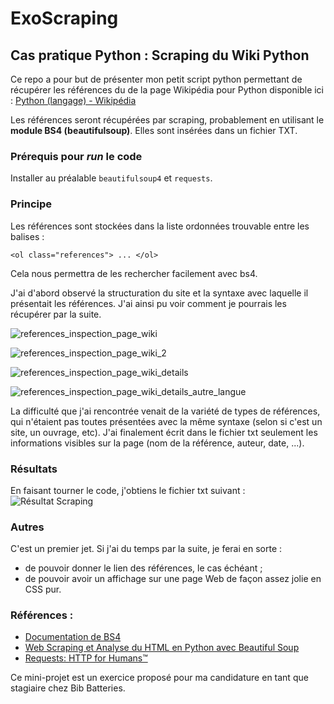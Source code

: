 # ExoScraping
## Cas pratique Python : Scraping du Wiki Python

Ce repo a pour but de présenter mon petit script python permettant de récupérer les références du de la page Wikipédia pour Python disponible ici :  [Python  (langage) - Wikipédia](https://fr.wikipedia.org/wiki/Python_(langage))

Les références seront récupérées par scraping, probablement en utilisant le **module BS4 (beautifulsoup)**. Elles sont insérées dans un fichier TXT.

### Prérequis pour _run_ le code
Installer au préalable ```beautifulsoup4``` et ```requests```.

### Principe
Les références sont stockées dans la liste ordonnées trouvable entre les balises : 
```
<ol class="references"> ... </ol>
```

Cela nous permettra de les rechercher facilement avec bs4.

J'ai d'abord observé la structuration du site et la syntaxe avec laquelle il présentait les références. J'ai ainsi pu voir comment je pourrais les récupérer par la suite.

![references_inspection_page_wiki](https://user-images.githubusercontent.com/100777239/235661007-b1704f75-9165-4b1d-af80-78d55f7b3371.png)

![references_inspection_page_wiki_2](https://user-images.githubusercontent.com/100777239/235661787-fc00337a-a511-4f16-a562-33bc82b9cd45.png)

![references_inspection_page_wiki_details](https://user-images.githubusercontent.com/100777239/235663541-87eefc42-ad74-48e9-b4a7-743448cbb130.png)

![references_inspection_page_wiki_details_autre_langue](https://user-images.githubusercontent.com/100777239/235663561-5dc76580-eea9-462d-93ab-e5fbc97ed3ad.png)

La difficulté que j'ai rencontrée venait de la variété de types de références, qui n'étaient pas toutes présentées avec la même syntaxe (selon si c'est un site, un ouvrage, etc). J'ai finalement écrit dans le fichier txt seulement les informations visibles sur la page (nom de la référence, auteur, date, ...).

### Résultats
En faisant tourner le code, j'obtiens le fichier txt suivant : 
![Résultat Scraping](https://user-images.githubusercontent.com/100777239/235837958-779ed774-8704-4a73-8bd6-b4baada3e933.png)

### Autres
C'est un premier jet. Si j'ai du temps par la suite, je ferai en sorte :
- de pouvoir donner le lien des références, le cas échéant ;
- de pouvoir avoir un affichage sur une page Web de façon assez jolie en CSS pur.

### Références : 
- [Documentation de BS4](https://www.crummy.com/software/BeautifulSoup/bs4/doc/)
- [Web Scraping et Analyse du HTML en Python avec Beautiful Soup](https://www.twilio.com/fr/blog/web-scraping-analyse-html-python-beautiful-soup)
- [Requests: HTTP for Humans™](https://docs.python-requests.org/en/latest/)


Ce mini-projet est un exercice proposé pour ma candidature en tant que stagiaire chez Bib Batteries.
